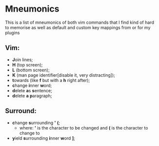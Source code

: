 # Mneumonics
This is a list of mneumonics of both vim commands that I find kind of hard to memorise as well as default and custom key mappings from or for my plugins

## Vim:
- **J**oin lines;
- **H** (top screen);
- **L** (bottom screen);
- **K** (man page identifier[disable it, very distracting]);
- **t**owards (like **f** but with a **h** right after);
- **c**hange **i**nner **w**ord;
- **d**elete **a**s **s**entence;
- **d**elete **a** **p**aragraph;

## Surround:
- **c**hange **s**urrounding **'** **(**;
  * where: **'** is the character to be changed and **(** is the character to change to
- **y**ield **s**urrounding **i**nner **w**ord **]**;

